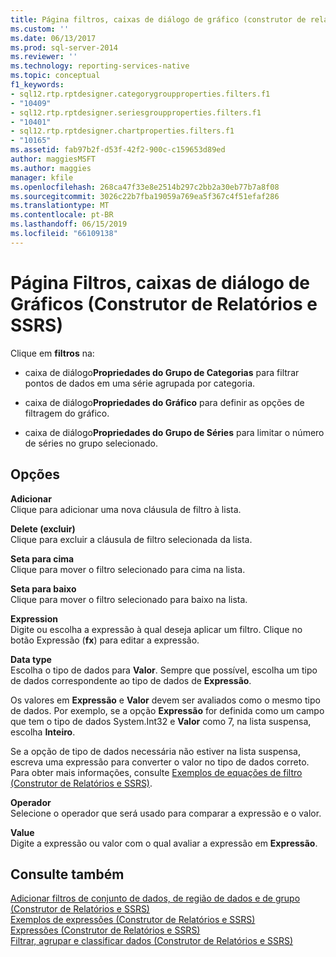 ```yaml
---
title: Página filtros, caixas de diálogo de gráfico (construtor de relatórios e SSRS) | Microsoft Docs
ms.custom: ''
ms.date: 06/13/2017
ms.prod: sql-server-2014
ms.reviewer: ''
ms.technology: reporting-services-native
ms.topic: conceptual
f1_keywords:
- sql12.rtp.rptdesigner.categorygroupproperties.filters.f1
- "10409"
- sql12.rtp.rptdesigner.seriesgroupproperties.filters.f1
- "10401"
- sql12.rtp.rptdesigner.chartproperties.filters.f1
- "10165"
ms.assetid: fab97b2f-d53f-42f2-900c-c159653d89ed
author: maggiesMSFT
ms.author: maggies
manager: kfile
ms.openlocfilehash: 268ca47f33e8e2514b297c2bb2a30eb77b7a8f08
ms.sourcegitcommit: 3026c22b7fba19059a769ea5f367c4f51efaf286
ms.translationtype: MT
ms.contentlocale: pt-BR
ms.lasthandoff: 06/15/2019
ms.locfileid: "66109138"
---
```

# <a name="filters-page-chart-dialog-boxes-report-builder-and-ssrs"></a>Página Filtros, caixas de diálogo de Gráficos (Construtor de Relatórios e SSRS)
  Clique em **filtros** na:  
  
-   caixa de diálogo**Propriedades do Grupo de Categorias** para filtrar pontos de dados em uma série agrupada por categoria.  
  
-   caixa de diálogo**Propriedades do Gráfico** para definir as opções de filtragem do gráfico.  
  
-   caixa de diálogo**Propriedades do Grupo de Séries** para limitar o número de séries no grupo selecionado.  
  
## <a name="options"></a>Opções  
 **Adicionar**  
 Clique para adicionar uma nova cláusula de filtro à lista.  
  
 **Delete (excluir)**  
 Clique para excluir a cláusula de filtro selecionada da lista.  
  
 **Seta para cima**  
 Clique para mover o filtro selecionado para cima na lista.  
  
 **Seta para baixo**  
 Clique para mover o filtro selecionado para baixo na lista.  
  
 **Expression**  
 Digite ou escolha a expressão à qual deseja aplicar um filtro. Clique no botão Expressão (**fx**) para editar a expressão.  
  
 **Data type**  
 Escolha o tipo de dados para **Valor**. Sempre que possível, escolha um tipo de dados correspondente ao tipo de dados de **Expressão**.  
  
 Os valores em **Expressão** e **Valor** devem ser avaliados como o mesmo tipo de dados. Por exemplo, se a opção **Expressão** for definida como um campo que tem o tipo de dados System.Int32 e **Valor** como 7, na lista suspensa, escolha **Inteiro**.  
  
 Se a opção de tipo de dados necessária não estiver na lista suspensa, escreva uma expressão para converter o valor no tipo de dados correto. Para obter mais informações, consulte [Exemplos de equações de filtro &#40;Construtor de Relatórios e SSRS&#41;](report-design/filter-equation-examples-report-builder-and-ssrs.md).  
  
 **Operador**  
 Selecione o operador que será usado para comparar a expressão e o valor.  
  
 **Value**  
 Digite a expressão ou valor com o qual avaliar a expressão em **Expressão**.  
  
## <a name="see-also"></a>Consulte também  
 [Adicionar filtros de conjunto de dados, de região de dados e de grupo &#40;Construtor de Relatórios e SSRS&#41;](report-design/add-dataset-filters-data-region-filters-and-group-filters.md)   
 [Exemplos de expressões &#40;Construtor de Relatórios e SSRS&#41;](report-design/expression-examples-report-builder-and-ssrs.md)   
 [Expressões &#40;Construtor de Relatórios e SSRS&#41;](report-design/expressions-report-builder-and-ssrs.md)   
 [Filtrar, agrupar e classificar dados &#40;Construtor de Relatórios e SSRS&#41;](report-design/filter-group-and-sort-data-report-builder-and-ssrs.md)  
  
  
